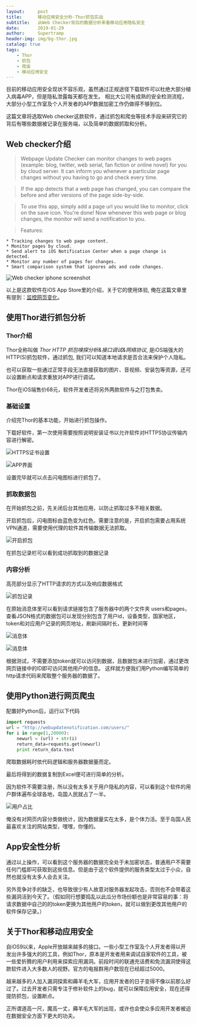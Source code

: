 ```yaml
---
layout:     post
title:      移动应用安全分析-Thor抓包实战
subtitle:   从Web Checker背后的数据分析来看移动应用隐私安全
date:       2019-01-29
author:     Supertramp
header-img: img/bg-thor.jpg
catalog: true
tags:
    - Thor
    - 抓包
    - 爬虫
    - 移动应用安全
---
```



目前的移动应用安全现状不容乐观，虽然通过正规途径下载软件可以杜绝大部分植入病毒APP，但是隐私泄露每天都在发生。
相比大公司有成熟的安全检测流程，大部分小型工作室及个人开发者的APP数据加密工作仍做得不够到位。

这篇文章将选取Web checker这款软件，通过抓包和爬虫等技术手段来研究它的背后有哪些数据被记录在服务端，以及简单的数据抓取和分析。

## Web checker介绍

> Webpage Update Checker can monitor changes to web pages (example: blog, twitter, web serial, fan fiction or online novel) for you by cloud server. It can inform you whenever a particular page changes without you having to go and check every time.
  
>  If the app detects that a web page has changed, you can compare the before and after versions of the page side-by-side.
  
>  To use this app, simply add a page url you would like to monitor, click on the save icon. You're done! Now whenever this web page or blog changes, the monitor will send a notification to you.

>  Features:  

    * Tracking changes to web page content.
    * Monitor pages by cloud.
    * Send alert to iOS Notification Center when a page change is detected.
    * Monitor any number of pages for changes.
    * Smart comparison system that ignores ads and code changes.
    

![Web checker iphone screenshot](https://i.loli.net/2019/01/29/5c4fdfecca0df.jpg)



以上是这款软件在iOS App Store里的介绍，关于它的使用体验, 俺在这篇文章里有提到：<a href="https://kungfuchina.github.io/2019/01/27/监控网页变化/">监控网页变化</a>。


## 使用Thor进行抓包分析

### Thor介绍

Thor全称叫做 *Thor HTTP 抓包嗅探分析&接口调试&网络协议*, 是iOS端强大的HTTP(S)抓包软件，通过抓包, 我们可以知道本地请求是否合法来保护个人隐私。

也可以获取一些通过正常手段无法直接获取的图片、音视频、安装包等资源，还可以设置断点和请求重放对APP进行调试。

Thor在iOS端售价68元，软件开发者还将另外两款软件与之打包售卖。

### 基础设置

介绍完Thor的基本功能，开始进行抓包操作。

下载好软件，第一次使用需要按照说明安装证书以允许软件对HTTPS协议传输内容进行解密。


![HTTPS证书设置](https://i.loli.net/2019/01/29/5c4fdfecc9747.jpg)

![APP界面](https://i.loli.net/2019/01/29/5c4fdfecc5ecc.jpg)



设置完毕就可以点击闪电图标进行抓包了。

### 抓取数据包

在开始抓包之前，先关闭后台其他应用，以防止抓取过多不相关数据。

开启抓包后，闪电图标由蓝色变为红色。需要注意的是，开启抓包需要占用系统VPN通道，需要使用代理的软件其传输数据无法抓取。


![开启抓包](https://i.loli.net/2019/01/29/5c4fdfecd5110.jpg)


在抓包记录栏可以看到成功抓取到的数据记录

### 内容分析

高亮部分显示了HTTP请求的方式以及响应数据格式


![抓包记录](https://i.loli.net/2019/01/29/5c4fdfece6dae.jpg)

在原始消息体里可以看到请求链接包含了服务器中的两个文件夹 users和pages，查看JSON格式的数据包可以发现分别包含了用户id，设备类型，国家地区，token和对应用户记录的网页地址，刷新间隔时长，更新时间等


![消息体](https://i.loli.net/2019/01/29/5c4fdfecb86d8.jpg)

![消息体](https://i.loli.net/2019/01/29/5c4fdfecbbac1.jpg)



根据测试，不需要添加token就可以访问到数据，且数据包未进行加密，通过更改网页链接中的ID即可访问其他用户的信息。
这样就方便我们用Python编写简单的http请求代码来爬取整个服务器的数据了。

## 使用Python进行网页爬虫

配置好Python后，运行以下代码


```py
import requests
url = "http://webupdatenotification.com/users/"
for i in range(1,20000):
    newurl = (url) + str(i)
    return_data=requests.get(newurl)
    print return_data.text
```
    
爬取数据耗时依代码逻辑和服务器数据量而定。

最后将得到的数据复制到Excel便可进行简单的分析。

因为软件不需要注册，所以没有太多关于用户隐私的内容，可以看到这个软件的用户群体遍布全球各地，岛国人民就占了一半。


![用户占比](https://i.loli.net/2019/01/29/5c4fdfece5914.jpg)



俺没有对网页内容分类做统计，因为数据量实在太多，是个体力活。至于岛国人民最喜欢关注的网站类型，嘿嘿，你懂的。

## App安全性分析

通过以上操作，可以看到这个服务器的数据完全处于未加密状态，普通用户不需要任何门槛即可获取到这些信息。但是由于这个软件提供的服务类型太过于小众，自然也就没有太多人会去关注。

另外竞争对手的缺乏，也导致很少有人故意对服务器发起攻击，否则也不会带着这些漏洞活到今天了。（假如同行想要捣乱以此瓜分市场份额也是非常容易的事：将请求数据中自己的的token更换为其他用户的token，就可以做到更改其他用户的软件保存记录。）

## 关于Thor和移动应用安全

自iOS9以来，Apple开放越来越多的接口。一些小型工作室及个人开发者得以开发出许多强大的的工具，例如Thor，原本是开发者用来调试自家软件的工具，被一些爱折腾的用户利用来探索应用漏洞。前段时间的联通充话费和免流漏洞使得这款软件进入大多数人的视野。官方的电报群用户数现在已经超过5000。

越来越多的人加入漏洞探索和薅羊毛大军，应用开发者的日子变得不像以前那么好过了。过去开发者只需专注于修补软件上的bug，就可以保障应用安全，现在还得提防抓包，设置断点。

正所谓道高一尺，魔高一丈，薅羊毛大军的出现，或许也会使众多应用开发者被迫在数据安全方面下更大的功夫。



